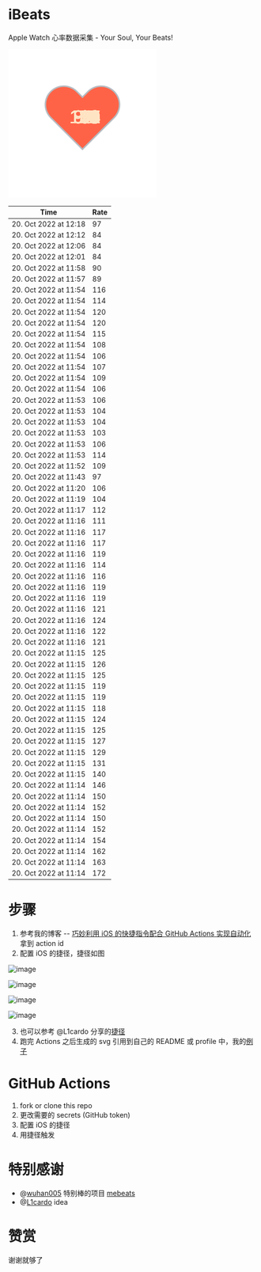 # iBeats
Apple Watch 心率数据采集 - Your Soul, Your Beats!

![](./files/heart.svg)

<!--START_SECTION:my_heart_rate-->
| Time | Rate | 
 | ---- | ---- | 
| 20. Oct 2022 at 12:18 | 97 |
| 20. Oct 2022 at 12:12 | 84 |
| 20. Oct 2022 at 12:06 | 84 |
| 20. Oct 2022 at 12:01 | 84 |
| 20. Oct 2022 at 11:58 | 90 |
| 20. Oct 2022 at 11:57 | 89 |
| 20. Oct 2022 at 11:54 | 116 |
| 20. Oct 2022 at 11:54 | 114 |
| 20. Oct 2022 at 11:54 | 120 |
| 20. Oct 2022 at 11:54 | 120 |
| 20. Oct 2022 at 11:54 | 115 |
| 20. Oct 2022 at 11:54 | 108 |
| 20. Oct 2022 at 11:54 | 106 |
| 20. Oct 2022 at 11:54 | 107 |
| 20. Oct 2022 at 11:54 | 109 |
| 20. Oct 2022 at 11:54 | 106 |
| 20. Oct 2022 at 11:53 | 106 |
| 20. Oct 2022 at 11:53 | 104 |
| 20. Oct 2022 at 11:53 | 104 |
| 20. Oct 2022 at 11:53 | 103 |
| 20. Oct 2022 at 11:53 | 106 |
| 20. Oct 2022 at 11:53 | 114 |
| 20. Oct 2022 at 11:52 | 109 |
| 20. Oct 2022 at 11:43 | 97 |
| 20. Oct 2022 at 11:20 | 106 |
| 20. Oct 2022 at 11:19 | 104 |
| 20. Oct 2022 at 11:17 | 112 |
| 20. Oct 2022 at 11:16 | 111 |
| 20. Oct 2022 at 11:16 | 117 |
| 20. Oct 2022 at 11:16 | 117 |
| 20. Oct 2022 at 11:16 | 119 |
| 20. Oct 2022 at 11:16 | 114 |
| 20. Oct 2022 at 11:16 | 116 |
| 20. Oct 2022 at 11:16 | 119 |
| 20. Oct 2022 at 11:16 | 119 |
| 20. Oct 2022 at 11:16 | 121 |
| 20. Oct 2022 at 11:16 | 124 |
| 20. Oct 2022 at 11:16 | 122 |
| 20. Oct 2022 at 11:16 | 121 |
| 20. Oct 2022 at 11:15 | 125 |
| 20. Oct 2022 at 11:15 | 126 |
| 20. Oct 2022 at 11:15 | 125 |
| 20. Oct 2022 at 11:15 | 119 |
| 20. Oct 2022 at 11:15 | 119 |
| 20. Oct 2022 at 11:15 | 118 |
| 20. Oct 2022 at 11:15 | 124 |
| 20. Oct 2022 at 11:15 | 125 |
| 20. Oct 2022 at 11:15 | 127 |
| 20. Oct 2022 at 11:15 | 129 |
| 20. Oct 2022 at 11:15 | 131 |
| 20. Oct 2022 at 11:15 | 140 |
| 20. Oct 2022 at 11:14 | 146 |
| 20. Oct 2022 at 11:14 | 150 |
| 20. Oct 2022 at 11:14 | 152 |
| 20. Oct 2022 at 11:14 | 150 |
| 20. Oct 2022 at 11:14 | 152 |
| 20. Oct 2022 at 11:14 | 154 |
| 20. Oct 2022 at 11:14 | 162 |
| 20. Oct 2022 at 11:14 | 163 |
| 20. Oct 2022 at 11:14 | 172 |

<!--END_SECTION:my_heart_rate-->

# 步骤
1. 参考我的博客 -- [巧妙利用 iOS 的快捷指令配合 GitHub Actions 实现自动化](https://github.com/yihong0618/gitblog/issues/198) 拿到 action id
2. 配置 iOS 的捷径，捷径如图

![image](https://user-images.githubusercontent.com/15976103/122154218-0db0b480-ce97-11eb-93bb-5aec07c558dc.png)

![image](https://user-images.githubusercontent.com/15976103/122154236-186b4980-ce97-11eb-8e4b-70551a0391ae.png)

![image](https://user-images.githubusercontent.com/15976103/122154268-2d47dd00-ce97-11eb-902e-3acf292265a9.png)

![image](https://user-images.githubusercontent.com/15976103/122174055-fa144680-ceb4-11eb-9be2-3eb83cd516f7.png)

3. 也可以参考 @L1cardo 分享的[捷径](https://www.icloud.com/shortcuts/6ab6047b459c41ad822ad6b94b1c03d4)
4. 跑完 Actions 之后生成的 svg 引用到自己的 README 或 profile 中，我的[例子](https://github.com/yihong0618) 

# GitHub Actions

1. fork or clone this repo
2. 更改需要的 secrets (GitHub token)
3. 配置 iOS 的捷径
4. 用捷径触发

# 特别感谢
- @[wuhan005](https://github.com/wuhan005) 特别棒的项目 [mebeats](https://github.com/wuhan005/mebeats)
- @[L1cardo](https://github.com/L1cardo) idea

# 赞赏
谢谢就够了
